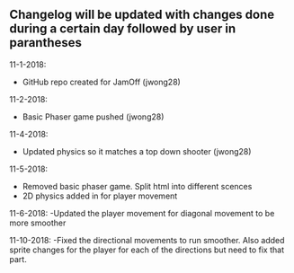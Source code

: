 ## Changelog will be updated with changes done during a certain day followed by user in parantheses ##

11-1-2018: 
- GitHub repo created for JamOff (jwong28)

11-2-2018:
- Basic Phaser game pushed (jwong28)

11-4-2018:
- Updated physics so it matches a top down shooter (jwong28)

11-5-2018:
- Removed basic phaser game. Split html into different scences 
- 2D physics added in for player movement

11-6-2018:
-Updated the player movement for diagonal movement to be more smoother

11-10-2018:
-Fixed the directional movements to run smoother. Also added sprite changes for the player for each of the directions but need to fix that part.
